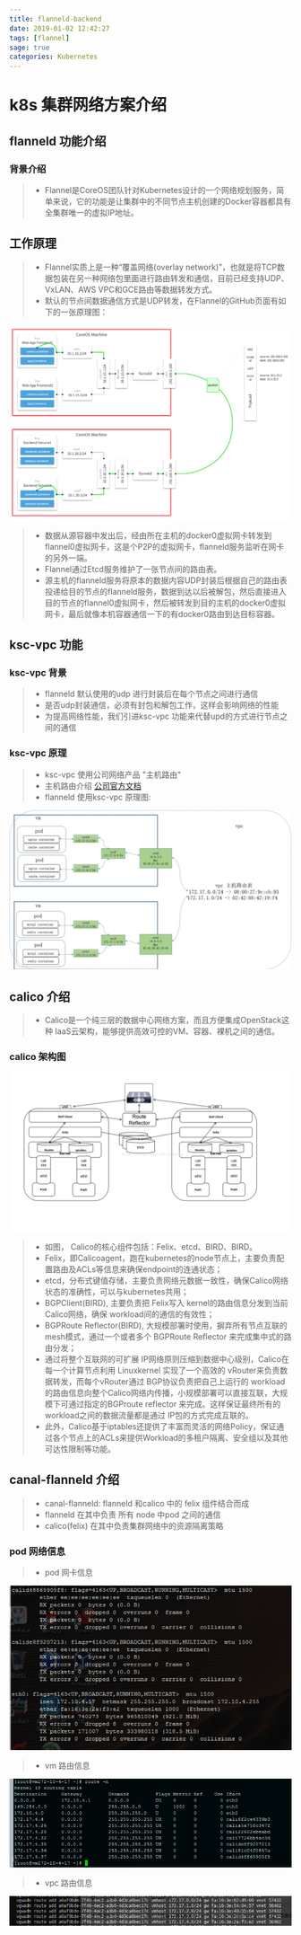 ```yaml
---
title: flanneld-backend
date: 2019-01-02 12:42:27
tags: [flannel]
sage: true
categories: Kubernetes
---
```


# k8s 集群网络方案介绍

## flanneld 功能介绍

### 背景介绍

>- Flannel是CoreOS团队针对Kubernetes设计的一个网络规划服务，简单来说，它的功能是让集群中的不同节点主机创建的Docker容器都具有全集群唯一的虚拟IP地址。

<!-- more -->

## 工作原理

>- Flannel实质上是一种“覆盖网络(overlay network)”，也就是将TCP数据包装在另一种网络包里面进行路由转发和通信，目前已经支持UDP、VxLAN、AWS VPC和GCE路由等数据转发方式。
>- 默认的节点间数据通信方式是UDP转发，在Flannel的GitHub页面有如下的一张原理图：

![flanneld](flanneld-backend/flannel.png)

>- 数据从源容器中发出后，经由所在主机的docker0虚拟网卡转发到flannel0虚拟网卡，这是个P2P的虚拟网卡，flanneld服务监听在网卡的另外一端。
>- Flannel通过Etcd服务维护了一张节点间的路由表。
>- 源主机的flanneld服务将原本的数据内容UDP封装后根据自己的路由表投递给目的节点的flanneld服务，数据到达以后被解包，然后直接进入目的节点的flannel0虚拟网卡，然后被转发到目的主机的docker0虚拟网卡，最后就像本机容器通信一下的有docker0路由到达目标容器。

## ksc-vpc 功能

### ksc-vpc 背景

>- flanneld 默认使用的udp 进行封装后在每个节点之间进行通信
>- 是否udp封装通信，必须有封包和解包工作，这样会影响网络的性能
>- 为提高网络性能，我们引进ksc-vpc 功能来代替upd的方式进行节点之间的通信

### ksc-vpc 原理

>- ksc-vpc 使用公司网络产品 "主机路由"
>- 主机路由介绍 [公司官方文档](https://docs.ksyun.com/documents/68)
>- flanneld 使用ksc-vpc 原理图:

![vpc](flanneld-backend/ksyun-vpc.jpg)

## calico 介绍

>- Calico是一个纯三层的数据中心网络方案，而且方便集成OpenStack这种 IaaS云架构，能够提供高效可控的VM、容器、裸机之间的通信。

### calico 架构图

![calico](flanneld-backend/calico.png)

>- 如图， Calico的核心组件包括：Felix、etcd、BIRD、BIRD。
>- Felix，即Calicoagent，跑在kubernetes的node节点上，主要负责配置路由及ACLs等信息来确保endpoint的连通状态；
>- etcd，分布式键值存储，主要负责网络元数据一致性，确保Calico网络状态的准确性，可以与kubernetes共用；
>- BGPClient(BIRD), 主要负责把 Felix写入 kernel的路由信息分发到当前 Calico网络，确保 workload间的通信的有效性；
>- BGPRoute Reflector(BIRD), 大规模部署时使用，摒弃所有节点互联的mesh模式，通过一个或者多个 BGPRoute Reflector 来完成集中式的路由分发；
>- 通过将整个互联网的可扩展 IP网络原则压缩到数据中心级别，Calico在每一个计算节点利用 Linuxkernel 实现了一个高效的 vRouter来负责数据转发，而每个vRouter通过 BGP协议负责把自己上运行的 workload的路由信息向整个Calico网络内传播，小规模部署可以直接互联，大规模下可通过指定的BGProute reflector 来完成。这样保证最终所有的workload之间的数据流量都是通过 IP包的方式完成互联的。
>- 此外，Calico基于iptables还提供了丰富而灵活的网络Policy，保证通过各个节点上的ACLs来提供Workload的多租户隔离、安全组以及其他可达性限制等功能。

## canal-flanneld 介绍

>- canal-flanneld:  flanneld 和calico 中的 felix 组件结合而成
>- flanneld 在其中负责 所有 node 中pod 之间的通信
>- calico(felix) 在其中负责集群网络中的资源隔离策略

### pod 网络信息

>- pod 网卡信息

![calid](flanneld-backend/calid.png)

>- vm 路由信息

![route](flanneld-backend/route.png)

> - vpc 路由信息

![vpc](flanneld-backend/vpc_route.png)

